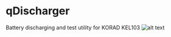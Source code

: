 # qDischarger
Battery discharging and test utility for KORAD KEL103
![alt text](https://github.com/r1ka/qDischarger/blob/master/screenshot.png)
